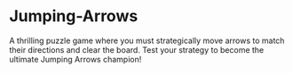 # Jumping-Arrows
A thrilling puzzle game where you must strategically move arrows to match their directions and clear the board. Test your strategy to become the ultimate Jumping Arrows champion!
